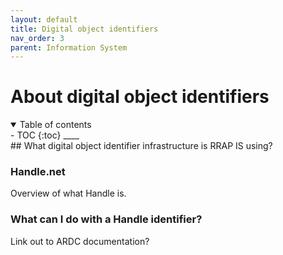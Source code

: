 ```yaml
---
layout: default
title: Digital object identifiers
nav_order: 3
parent: Information System
---
```


# About digital object identifiers
<details  open markdown="block">
  <summary>
    Table of contents
  </summary>
- TOC
{:toc}
____
</details>
## What digital object identifier infrastructure is RRAP IS using? 

### Handle.net 

Overview of what Handle is.

### What can I do with a Handle identifier?

Link out to ARDC documentation?